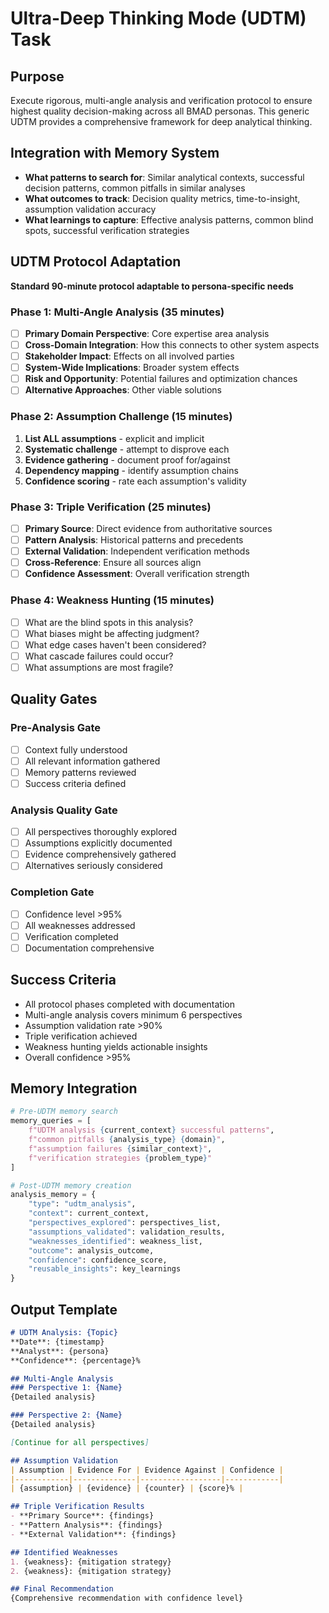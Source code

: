 # Ultra-Deep Thinking Mode (UDTM) Task

## Purpose
Execute rigorous, multi-angle analysis and verification protocol to ensure highest quality decision-making across all BMAD personas. This generic UDTM provides a comprehensive framework for deep analytical thinking.

## Integration with Memory System
- **What patterns to search for**: Similar analytical contexts, successful decision patterns, common pitfalls in similar analyses
- **What outcomes to track**: Decision quality metrics, time-to-insight, assumption validation accuracy
- **What learnings to capture**: Effective analysis patterns, common blind spots, successful verification strategies

## UDTM Protocol Adaptation
**Standard 90-minute protocol adaptable to persona-specific needs**

### Phase 1: Multi-Angle Analysis (35 minutes)
- [ ] **Primary Domain Perspective**: Core expertise area analysis
- [ ] **Cross-Domain Integration**: How this connects to other system aspects  
- [ ] **Stakeholder Impact**: Effects on all involved parties
- [ ] **System-Wide Implications**: Broader system effects
- [ ] **Risk and Opportunity**: Potential failures and optimization chances
- [ ] **Alternative Approaches**: Other viable solutions

### Phase 2: Assumption Challenge (15 minutes)
1. **List ALL assumptions** - explicit and implicit
2. **Systematic challenge** - attempt to disprove each
3. **Evidence gathering** - document proof for/against
4. **Dependency mapping** - identify assumption chains
5. **Confidence scoring** - rate each assumption's validity

### Phase 3: Triple Verification (25 minutes)
- [ ] **Primary Source**: Direct evidence from authoritative sources
- [ ] **Pattern Analysis**: Historical patterns and precedents
- [ ] **External Validation**: Independent verification methods
- [ ] **Cross-Reference**: Ensure all sources align
- [ ] **Confidence Assessment**: Overall verification strength

### Phase 4: Weakness Hunting (15 minutes)
- [ ] What are the blind spots in this analysis?
- [ ] What biases might be affecting judgment?
- [ ] What edge cases haven't been considered?
- [ ] What cascade failures could occur?
- [ ] What assumptions are most fragile?

## Quality Gates
### Pre-Analysis Gate
- [ ] Context fully understood
- [ ] All relevant information gathered
- [ ] Memory patterns reviewed
- [ ] Success criteria defined

### Analysis Quality Gate
- [ ] All perspectives thoroughly explored
- [ ] Assumptions explicitly documented
- [ ] Evidence comprehensively gathered
- [ ] Alternatives seriously considered

### Completion Gate
- [ ] Confidence level >95%
- [ ] All weaknesses addressed
- [ ] Verification completed
- [ ] Documentation comprehensive

## Success Criteria
- All protocol phases completed with documentation
- Multi-angle analysis covers minimum 6 perspectives
- Assumption validation rate >90%
- Triple verification achieved
- Weakness hunting yields actionable insights
- Overall confidence >95%

## Memory Integration
```python
# Pre-UDTM memory search
memory_queries = [
    f"UDTM analysis {current_context} successful patterns",
    f"common pitfalls {analysis_type} {domain}",
    f"assumption failures {similar_context}",
    f"verification strategies {problem_type}"
]

# Post-UDTM memory creation
analysis_memory = {
    "type": "udtm_analysis",
    "context": current_context,
    "perspectives_explored": perspectives_list,
    "assumptions_validated": validation_results,
    "weaknesses_identified": weakness_list,
    "outcome": analysis_outcome,
    "confidence": confidence_score,
    "reusable_insights": key_learnings
}
```

## Output Template
```markdown
# UDTM Analysis: {Topic}
**Date**: {timestamp}
**Analyst**: {persona}
**Confidence**: {percentage}%

## Multi-Angle Analysis
### Perspective 1: {Name}
{Detailed analysis}

### Perspective 2: {Name}
{Detailed analysis}

[Continue for all perspectives]

## Assumption Validation
| Assumption | Evidence For | Evidence Against | Confidence |
|------------|--------------|------------------|------------|
| {assumption} | {evidence} | {counter} | {score}% |

## Triple Verification Results
- **Primary Source**: {findings}
- **Pattern Analysis**: {findings}
- **External Validation**: {findings}

## Identified Weaknesses
1. {weakness}: {mitigation strategy}
2. {weakness}: {mitigation strategy}

## Final Recommendation
{Comprehensive recommendation with confidence level}
``` 